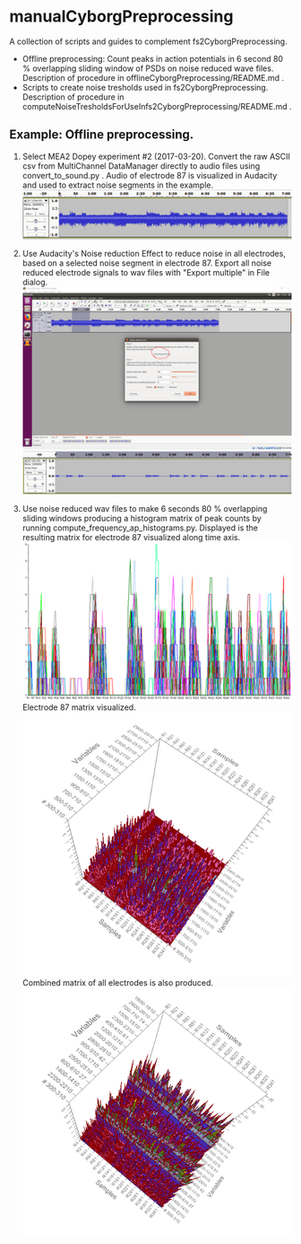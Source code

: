 # manualCyborgPreprocessing
A collection of scripts and guides to complement fs2CyborgPreprocessing.

* Offline preprocessing: Count peaks in action potentials in 6 second 80 % overlapping sliding window of PSDs on noise reduced wave files. Description of procedure in offlineCyborgPreprocessing/README.md .
* Scripts to create noise tresholds used in fs2CyborgPreprocessing. Description of procedure in computeNoiseTresholdsForUseInfs2CyborgPreprocessing/README.md .

## Example: Offline preprocessing.

1. Select MEA2 Dopey experiment #2 (2017-03-20). Convert the raw ASCII csv from MultiChannel DataManager directly to audio files using convert_to_sound.py . Audio of electrode 87 is visualized in Audacity and used to extract noise segments in the example.
![2 87 raw audio audacity](/img/2_87_raw_audio_audacity.png)

2. Use Audacity's Noise reduction Effect to reduce noise in all electrodes, based on a selected noise segment in electrode 87. Export all noise reduced electrode signals to wav files with "Export multiple" in File dialog.
![2 87 raw audio audacity](/img/2_87_raw_audio_audacity_selecting_noise_segment.png)
![2 87 raw audio audacity](/img/2_87_raw_audio_audacity_noise_reduced.PNG)

3. Use noise reduced wav files to make 6 seconds 80 % overlapping sliding windows producing a histogram matrix of peak counts by running compute_frequency_ap_histograms.py.
Displayed is the resulting matrix for electrode 87 visualized along time axis.
![2 87 raw audio audacity](/img/2_87_AP_detection_from_sliding_6s_STFT_windows.PNG)
Electrode 87 matrix visualized.
![2 87 raw audio audacity](/img/2_87_AP_detection_from_sliding_6s_STFT_windows_3D.PNG)
Combined matrix of all electrodes is also produced.
![2 87 raw audio audacity](/img/2_all_electrodes_except_Ref_AP_detection_from_sliding_6s_STFT_windows_3D.PNG)

